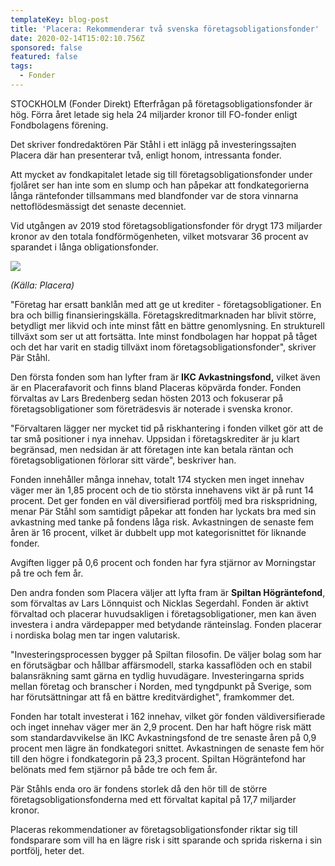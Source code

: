 ```yaml
---
templateKey: blog-post
title: 'Placera: Rekommenderar två svenska företagsobligationsfonder'
date: 2020-02-14T15:02:10.756Z
sponsored: false
featured: false
tags:
  - Fonder
---
```

STOCKHOLM (Fonder Direkt) Efterfrågan på företagsobligationsfonder är hög. Förra året letade sig hela 24 miljarder kronor till FO-fonder enligt Fondbolagens förening.

Det skriver fondredaktören Pär Ståhl i ett inlägg på investeringssajten Placera där han presenterar två, enligt honom, intressanta fonder.

Att mycket av fondkapitalet letade sig till företagsobligationsfonder under fjolåret ser han inte som en slump och han påpekar att fondkategorierna långa räntefonder tillsammans med blandfonder var de stora vinnarna nettoflödesmässigt det senaste decenniet.

Vid utgången av 2019 stod företagsobligationsfonder för drygt 173 miljarder kronor av den totala fondförmögenheten, vilket motsvarar 36 procent av sparandet i långa obligationsfonder.

![](/img/placera.PNG)

*(Källa: Placera)*

"Företag har ersatt banklån med att ge ut krediter - företagsobligationer. En bra och billig finansieringskälla. Företagskreditmarknaden har blivit större, betydligt mer likvid och inte minst fått en bättre genomlysning. En strukturell tillväxt som ser ut att fortsätta. Inte minst fondbolagen har hoppat på tåget och det har varit en stadig tillväxt inom företagsobligationsfonder", skriver Pär Ståhl.

Den första fonden som han lyfter fram är **IKC Avkastningsfond,** vilket även är en Placerafavorit och finns bland Placeras köpvärda fonder. Fonden förvaltas av Lars Bredenberg sedan hösten 2013 och fokuserar på företagsobligationer som företrädesvis är noterade i svenska kronor.

"Förvaltaren lägger ner mycket tid på riskhantering i fonden vilket gör att de tar små positioner i nya innehav. Uppsidan i företagskrediter är ju klart begränsad, men nedsidan är att företagen inte kan betala räntan och företagsobligationen förlorar sitt värde", beskriver han.

Fonden innehåller många innehav, totalt 174 stycken men inget innehav väger mer än 1,85 procent och de tio största innehavens vikt är på runt 14 procent. Det ger fonden en väl diversifierad portfölj med bra riskspridning, menar Pär Ståhl som samtidigt påpekar att fonden har lyckats bra med sin avkastning med tanke på fondens låga risk. Avkastningen de senaste fem åren är 16 procent, vilket är dubbelt upp mot kategorisnittet för liknande fonder.

Avgiften ligger på 0,6 procent och fonden har fyra stjärnor av Morningstar på tre och fem år.

Den andra fonden som Placera väljer att lyfta fram är **Spiltan Högräntefond**, som förvaltas av Lars Lönnquist och Nicklas Segerdahl. Fonden är aktivt förvaltad och placerar huvudsakligen i företagsobligationer, men kan även investera i andra värdepapper med betydande ränteinslag. Fonden placerar i nordiska bolag men tar ingen valutarisk.

"Investeringsprocessen bygger på Spiltan filosofin. De väljer bolag som har en förutsägbar och hållbar affärsmodell, starka kassaflöden och en stabil balansräkning samt gärna en tydlig huvudägare. Investeringarna sprids mellan företag och branscher i Norden, med tyngdpunkt på Sverige, som har förutsättningar att få en bättre kreditvärdighet", framkommer det.

Fonden har totalt investerat i 162 innehav, vilket gör fonden väldiversifierade och inget innehav väger mer än 2,9 procent. Den har haft högre risk mätt som standardavvikelse än IKC Avkastningsfond de tre senaste åren på 0,9 procent men lägre än fondkategori snittet. Avkastningen de senaste fem hör till den högre i fondkategorin på 23,3 procent. Spiltan Högräntefond har belönats med fem stjärnor på både tre och fem år.

Pär Ståhls enda oro är fondens storlek då den hör till de större företagsobligationsfonderna med ett förvaltat kapital på 17,7 miljarder kronor.

Placeras rekommendationer av företagsobligationsfonder riktar sig till fondsparare som vill ha en lägre risk i sitt sparande och sprida riskerna i sin portfölj, heter det.
